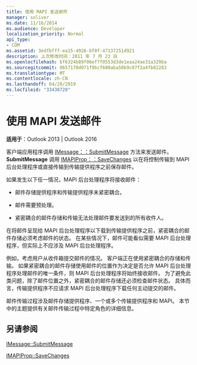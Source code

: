 ```yaml
---
title: 使用 MAPI 发送邮件
manager: soliver
ms.date: 11/16/2014
ms.audience: Developer
localization_priority: Normal
api_type:
- COM
ms.assetid: 3edfbfff-ea15-4926-bf0f-47137251d921
description: 上次修改时间：2011 年 7 月 23 日
ms.openlocfilehash: bf6324b89f06ef7f0553d3de1eaa24ae31a329ba
ms.sourcegitcommit: 8657170d071f9bcf680aba50b9c07f2a4fb82283
ms.translationtype: MT
ms.contentlocale: zh-CN
ms.lasthandoff: 04/28/2019
ms.locfileid: "33438720"
---
```

# <a name="sending-messages-by-using-mapi"></a>使用 MAPI 发送邮件

  
  
**适用于**：Outlook 2013 | Outlook 2016 
  
客户端应用程序调用 [IMessage：：SubmitMessage](imessage-submitmessage.md) 方法来发送邮件。 **SubmitMessage** 调用 [IMAPIProp：：SaveChanges](imapiprop-savechanges.md) 以在将控制传输到 MAPI 后台处理程序或直接传输到传输提供程序之前保存邮件。 
  
如果发生以下任一情况，MAPI 后台处理程序将接收邮件：
  
- 邮件存储提供程序和传输提供程序未紧密耦合。
    
- 邮件需要预处理。
    
- 紧密耦合的邮件存储和传输无法处理邮件要发送到的所有收件人。
    
在将邮件呈现给 MAPI 后台处理程序以下载到传输提供程序之前，紧密耦合的邮件存储必须考虑邮件的状态。 在某些情况下，邮件可能看似需要 MAPI 后台处理程序，但实际上不应涉及 MAPI 后台处理程序。
  
例如，考虑用户从收件箱提交邮件的情况。 客户端正在使用紧密耦合的存储和传输。 如果紧密耦合的邮件存储使用邮件的位置作为决定是否允许 MAPI 后台处理程序处理邮件的唯一条件，则 MAPI 后台处理程序将始终接收邮件。 为了避免此类问题，除了邮件位置之外，紧密耦合的邮件存储还必须检查邮件状态。 具体而言，传输提供程序不应请求 MAPI 后台处理程序下载任何主动提交的邮件。
  
邮件传输过程涉及邮件存储提供程序、一个或多个传输提供程序和 MAPI。 本节中的主题提供有关邮件传输过程中特定角色的详细信息。
  
## <a name="see-also"></a>另请参阅



[IMessage::SubmitMessage](imessage-submitmessage.md)
  
[IMAPIProp::SaveChanges](imapiprop-savechanges.md)


